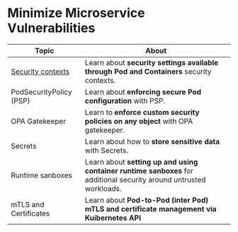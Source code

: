 # Minimize Microservice Vulnerabilities

| Topic | About |
|--------|--------|
| [Security contexts](security_context.md) | Learn about **security settings available through Pod and Containers** security contexts. |
| PodSecurityPolicy (PSP) | Learn about **enforcing secure Pod configuration** with PSP. |
| OPA Gatekeeper | Learn to **enforce custom security policies on any object** with OPA gatekeeper. |
| Secrets | Learn about how to **store sensitive data** with Secrets. |
| Runtime sanboxes | Learn about **setting up and using container runtime sanboxes** for additional security around untrusted workloads. | 
| mTLS and Certificates | Learn about **Pod-to-Pod (inter Pod) mTLS and certificate management via Kuibernetes API** | 
